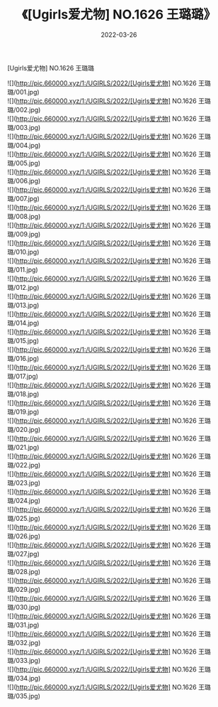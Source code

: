 ﻿---
layout: post
title:  《[Ugirls爱尤物] NO.1626 王璐璐》
date:   2022-03-26
img: http://pic.660000.xyz/1:/UGIRLS/2022/[Ugirls爱尤物] NO.1626 王璐璐/000.jpg
categories: [美女, 清纯, 唯美]
---

[Ugirls爱尤物] NO.1626 王璐璐

 ![](http://pic.660000.xyz/1:/UGIRLS/2022/[Ugirls爱尤物] NO.1626 王璐璐/001.jpg) <br>![](http://pic.660000.xyz/1:/UGIRLS/2022/[Ugirls爱尤物] NO.1626 王璐璐/002.jpg) <br>![](http://pic.660000.xyz/1:/UGIRLS/2022/[Ugirls爱尤物] NO.1626 王璐璐/003.jpg) <br>![](http://pic.660000.xyz/1:/UGIRLS/2022/[Ugirls爱尤物] NO.1626 王璐璐/004.jpg) <br>![](http://pic.660000.xyz/1:/UGIRLS/2022/[Ugirls爱尤物] NO.1626 王璐璐/005.jpg) <br>![](http://pic.660000.xyz/1:/UGIRLS/2022/[Ugirls爱尤物] NO.1626 王璐璐/006.jpg) <br>![](http://pic.660000.xyz/1:/UGIRLS/2022/[Ugirls爱尤物] NO.1626 王璐璐/007.jpg) <br>![](http://pic.660000.xyz/1:/UGIRLS/2022/[Ugirls爱尤物] NO.1626 王璐璐/008.jpg) <br>![](http://pic.660000.xyz/1:/UGIRLS/2022/[Ugirls爱尤物] NO.1626 王璐璐/009.jpg) <br>![](http://pic.660000.xyz/1:/UGIRLS/2022/[Ugirls爱尤物] NO.1626 王璐璐/010.jpg) <br>![](http://pic.660000.xyz/1:/UGIRLS/2022/[Ugirls爱尤物] NO.1626 王璐璐/011.jpg) <br>![](http://pic.660000.xyz/1:/UGIRLS/2022/[Ugirls爱尤物] NO.1626 王璐璐/012.jpg) <br>![](http://pic.660000.xyz/1:/UGIRLS/2022/[Ugirls爱尤物] NO.1626 王璐璐/013.jpg) <br>![](http://pic.660000.xyz/1:/UGIRLS/2022/[Ugirls爱尤物] NO.1626 王璐璐/014.jpg) <br>![](http://pic.660000.xyz/1:/UGIRLS/2022/[Ugirls爱尤物] NO.1626 王璐璐/015.jpg) <br>![](http://pic.660000.xyz/1:/UGIRLS/2022/[Ugirls爱尤物] NO.1626 王璐璐/016.jpg) <br>![](http://pic.660000.xyz/1:/UGIRLS/2022/[Ugirls爱尤物] NO.1626 王璐璐/017.jpg) <br>![](http://pic.660000.xyz/1:/UGIRLS/2022/[Ugirls爱尤物] NO.1626 王璐璐/018.jpg) <br>![](http://pic.660000.xyz/1:/UGIRLS/2022/[Ugirls爱尤物] NO.1626 王璐璐/019.jpg) <br>![](http://pic.660000.xyz/1:/UGIRLS/2022/[Ugirls爱尤物] NO.1626 王璐璐/020.jpg) <br>![](http://pic.660000.xyz/1:/UGIRLS/2022/[Ugirls爱尤物] NO.1626 王璐璐/021.jpg) <br>![](http://pic.660000.xyz/1:/UGIRLS/2022/[Ugirls爱尤物] NO.1626 王璐璐/022.jpg) <br>![](http://pic.660000.xyz/1:/UGIRLS/2022/[Ugirls爱尤物] NO.1626 王璐璐/023.jpg) <br>![](http://pic.660000.xyz/1:/UGIRLS/2022/[Ugirls爱尤物] NO.1626 王璐璐/024.jpg) <br>![](http://pic.660000.xyz/1:/UGIRLS/2022/[Ugirls爱尤物] NO.1626 王璐璐/025.jpg) <br>![](http://pic.660000.xyz/1:/UGIRLS/2022/[Ugirls爱尤物] NO.1626 王璐璐/026.jpg) <br>![](http://pic.660000.xyz/1:/UGIRLS/2022/[Ugirls爱尤物] NO.1626 王璐璐/027.jpg) <br>![](http://pic.660000.xyz/1:/UGIRLS/2022/[Ugirls爱尤物] NO.1626 王璐璐/028.jpg) <br>![](http://pic.660000.xyz/1:/UGIRLS/2022/[Ugirls爱尤物] NO.1626 王璐璐/029.jpg) <br>![](http://pic.660000.xyz/1:/UGIRLS/2022/[Ugirls爱尤物] NO.1626 王璐璐/030.jpg) <br>![](http://pic.660000.xyz/1:/UGIRLS/2022/[Ugirls爱尤物] NO.1626 王璐璐/031.jpg) <br>![](http://pic.660000.xyz/1:/UGIRLS/2022/[Ugirls爱尤物] NO.1626 王璐璐/032.jpg) <br>![](http://pic.660000.xyz/1:/UGIRLS/2022/[Ugirls爱尤物] NO.1626 王璐璐/033.jpg) <br>![](http://pic.660000.xyz/1:/UGIRLS/2022/[Ugirls爱尤物] NO.1626 王璐璐/034.jpg) <br>![](http://pic.660000.xyz/1:/UGIRLS/2022/[Ugirls爱尤物] NO.1626 王璐璐/035.jpg) <br>